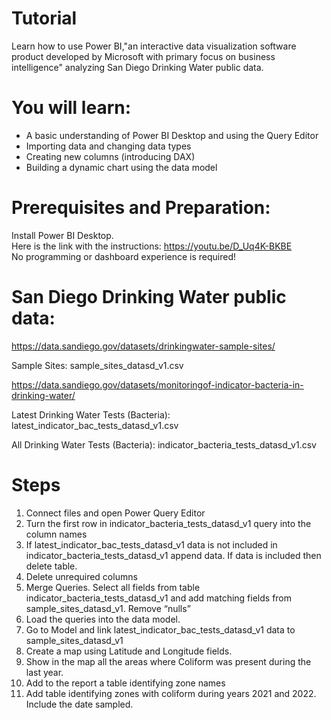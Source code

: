 # Tutorial
Learn how to use Power BI,"an interactive data visualization software product developed by Microsoft with primary focus on business intelligence" analyzing San Diego Drinking Water public data.

# You will learn:
- A basic understanding of Power BI Desktop and using the Query Editor
- Importing data and changing data types
- Creating new columns (introducing DAX)
- Building a dynamic chart using the data model

# Prerequisites and Preparation:
Install Power BI Desktop. 
<br> Here is the link with the instructions: https://youtu.be/D_Uq4K-BKBE
<br> No programming or dashboard experience is required!

# San Diego Drinking Water public data:

https://data.sandiego.gov/datasets/drinkingwater-sample-sites/

Sample Sites: sample_sites_datasd_v1.csv

https://data.sandiego.gov/datasets/monitoringof-indicator-bacteria-in-drinking-water/

Latest Drinking Water Tests (Bacteria):
latest_indicator_bac_tests_datasd_v1.csv

All Drinking Water Tests (Bacteria):
indicator_bacteria_tests_datasd_v1.csv

# Steps

1) Connect files and open Power Query Editor
2) Turn the first row in indicator_bacteria_tests_datasd_v1 query into the column names
3) If latest_indicator_bac_tests_datasd_v1 data is not included in
indicator_bacteria_tests_datasd_v1 append data. If data is included then delete table.
4) Delete unrequired columns
5) Merge Queries. Select all fields from table indicator_bacteria_tests_datasd_v1 and add matching fields from sample_sites_datasd_v1. Remove “nulls”
6) Load the queries into the data model.
7) Go to Model and link latest_indicator_bac_tests_datasd_v1 data to sample_sites_datasd_v1
8) Create a map using Latitude and Longitude fields.
9) Show in the map all the areas where Coliform was present during the last year.
10) Add to the report a table identifying zone names
11) Add table identifying zones with coliform during years 2021 and 2022. Include the date sampled. 
